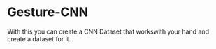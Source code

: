# Gesture-CNN
 With this you can create a CNN Dataset that workswith your hand and create a dataset for it.
